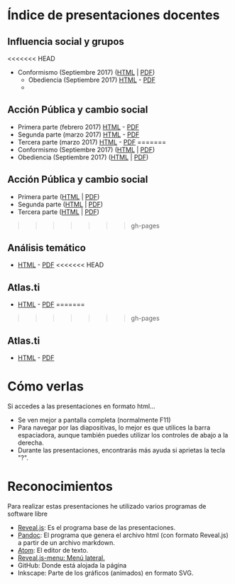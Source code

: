 Índice de presentaciones docentes
=================================

Influencia social y grupos
--------------------------

<<<<<<< HEAD
-   Conformismo (Septiembre 2017) ([HTML](http://jmunoz298.github.io/Presentaciones/Conformismo.html) | [PDF](http://jmunoz298.github.io/Presentaciones/Conformismo.pdf))
     - Obediencia (Septiembre 2017) [HTML](http://jmunoz298.github.io/Presentaciones/Obediencia.html) - [PDF](http://jmunoz298.github.io/Presentaciones/Obediencia.pdf)
     -
Acción Pública y cambio social
------------------------------

- Primera parte (febrero 2017) [HTML](http://jmunoz298.github.io/Presentaciones/APCS-1.html) - [PDF](http://jmunoz298.github.io/Presentaciones/APCS-1.pdf)
- Segunda parte (marzo 2017) [HTML](http://jmunoz298.github.io/Presentaciones/APCS-2.html) - [PDF](http://jmunoz298.github.io/Presentaciones/APCS-2.pdf)
- Tercera parte (marzo 2017) [HTML](http://jmunoz298.github.io/Presentaciones/APCS-3.html) - [PDF](http://jmunoz298.github.io/Presentaciones/APCS-3.pdf)
=======
-   Conformismo (Septiembre 2017) ([HTML](Conformismo.html) | [PDF](Conformismo.pdf))
-   Obediencia (Septiembre 2017) ([HTML](Obediencia.html) | [PDF](Obediencia.pdf))

Acción Pública y cambio social
------------------------------

-   Primera parte ([HTML](APCS-1.html) | [PDF](APCS-1.pdf))
-   Segunda parte ([HTML](APCS-2.html) | [PDF](APCS-2.pdf))
-   Tercera parte ([HTML](APCS-3.html) | [PDF](APCS-3.pdf))
>>>>>>> gh-pages


Análisis temático
-----------------

-   [HTML](http://jmunoz298.github.io/Presentaciones/AnalisisTematico.html) - [PDF](http://jmunoz298.github.io/Presentaciones/AnalisisTematico.pdf)
<<<<<<< HEAD

Atlas.ti
--------

- [HTML](http://jmunoz298.github.io/Presentaciones/AT-Atlas.ti.html) - [PDF](http://jmunoz298.github.io/Presentaciones/AT-Atlas.ti.pdf)
=======
>>>>>>> gh-pages

Atlas.ti
--------

- [HTML](http://jmunoz298.github.io/Presentaciones/AT-Atlas.ti.html) - [PDF](http://jmunoz298.github.io/Presentaciones/AT-Atlas.ti.pdf)

Cómo verlas
===========

Si accedes a las presentaciones en formato html...

-   Se ven mejor a pantalla completa (normalmente F11)
-   Para navegar por las diapositivas, lo mejor es que utilices la barra
    espaciadora, aunque también puedes utilizar los controles de abajo a
    la derecha.
-   Durante las presentaciones, encontrarás más ayuda si aprietas la
    tecla "?".

Reconocimientos
===============

Para realizar estas presentaciones he utilizado varios programas de
software libre

-   [Reveal.js](http://lab.hakim.se/reveal-js/#/): Es el programa base
    de las presentaciones.
-   [Pandoc](http://pandoc.org/): El programa que genera el archivo html
    (con formato Reveal.js) a partir de un archivo markdown.
-   [Atom](https://atom.io/): El editor de texto.
-   [Reveal.js-menu:
    Menú lateral.](https://github.com/denehyg/reveal.js-menu)
-   GitHub: Donde está alojada la página
-   Inkscape: Parte de los gráficos (animados) en formato SVG.
